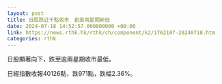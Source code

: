 ```yaml
---
layout: post
title: 日股跌近千點收市　創逾兩星期新低
date: 2024-07-18 14:52:57.000000000 +08:00
link: https://news.rthk.hk/rthk/ch/component/k2/1762107-20240718.htm
categories: rthk
---
```


日股顯著向下，跌至逾兩星期收市最低。

日經指數收報40126點，跌971點，跌幅2.36%。
